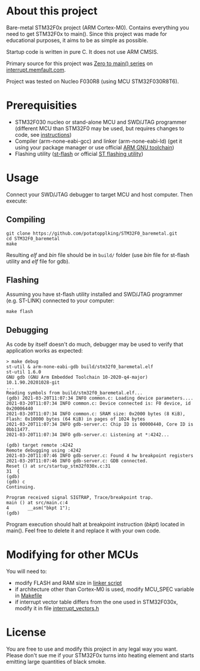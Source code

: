 # About this project

Bare-metal STM32F0x project (ARM Cortex-M0). Contains everything you need to get STM32F0x to main(). Since this project was made for educational purposes, it aims to be as simple as possible.

Startup code is written in pure C. It does not use ARM CMSIS.

Primary source for this project was [Zero to main() series](https://interrupt.memfault.com/blog/zero-to-main-1) on [interrupt.memfault.com](https://interrupt.memfault.com).

Project was tested on Nucleo F030R8 (using MCU STM32F030R8T6).

# Prerequisities

* STM32F030 nucleo or stand-alone MCU and SWD/JTAG programmer (different MCU than STM32F0 may be used, but requires changes to code, see [instructions](#modifying-for-other-mcus))
* Compiler (arm-none-eabi-gcc) and linker (arm-none-eabi-ld) (get it using your package manager or use official [ARM GNU toolchain](https://developer.arm.com/tools-and-software/open-source-software/developer-tools/gnu-toolchain/gnu-rm/downloads))
* Flashing utility ([st-flash](https://github.com/stlink-org/stlink/tree/master) or official [ST flashing utility](https://www.st.com/en/development-tools/stsw-link004.html))

# Usage

Connect your SWD/JTAG debugger to target MCU and host computer. Then execute:

## Compiling

```
git clone https://github.com/potatopplking/STM32F0_baremetal.git
cd STM32F0_baremetal
make
```

Resulting *elf* and *bin* file should be in `build/` folder (use *bin* file for st-flash utility and *elf* file for gdb).

## Flashing

Assuming you have st-flash utility installed and SWD/JTAG programmer (e.g. ST-LINK) connected to your computer:

```
make flash
```

## Debugging

As code by itself doesn't do much, debugger may be used to verify that application works as expected:

```
> make debug
st-util & arm-none-eabi-gdb build/stm32f0_baremetal.elf
st-util 1.6.0
GNU gdb (GNU Arm Embedded Toolchain 10-2020-q4-major) 10.1.90.20201028-git
...
Reading symbols from build/stm32f0_baremetal.elf...
(gdb) 2021-03-20T11:07:34 INFO common.c: Loading device parameters....
2021-03-20T11:07:34 INFO common.c: Device connected is: F0 device, id 0x20006440
2021-03-20T11:07:34 INFO common.c: SRAM size: 0x2000 bytes (8 KiB), Flash: 0x10000 bytes (64 KiB) in pages of 1024 bytes
2021-03-20T11:07:34 INFO gdb-server.c: Chip ID is 00000440, Core ID is  0bb11477.
2021-03-20T11:07:34 INFO gdb-server.c: Listening at *:4242...

(gdb) target remote :4242
Remote debugging using :4242
2021-03-20T11:07:46 INFO gdb-server.c: Found 4 hw breakpoint registers
2021-03-20T11:07:46 INFO gdb-server.c: GDB connected.
Reset () at src/startup_stm32f030x.c:31
31	{
(gdb) 
(gdb) c
Continuing.

Program received signal SIGTRAP, Trace/breakpoint trap.
main () at src/main.c:4
4		__asm("bkpt 1");
(gdb)
```

Program execution should halt at breakpoint instruction (*bkpt*) located in main(). Feel free to delete it and replace it with your own code.

# Modifying for other MCUs

You will need to:

* modify FLASH and RAM size in [linker script](ld/stm32f030x8.ld)
* if architecture other than Cortex-M0 is used, modify MCU\_SPEC variable in [Makefile](Makefile)
* if interrupt vector table differs from the one used in STM32F030x, modify it in file [interrupt\_vectors.h](include/interrupt_vectors.h)

# License

You are free to use and modify this project in any legal way you want. Please don't sue me if your STM32F0x turns into heating element and starts emitting large quantities of black smoke.
